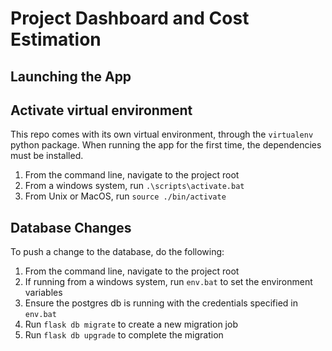 # Project Dashboard and Cost Estimation
## Launching the App

## Activate virtual environment
This repo comes with its own virtual environment, through the `virtualenv` python package. When running the app for the first time, the dependencies must be installed. 

1. From the command line, navigate to the project root
2. From a windows system, run `.\scripts\activate.bat`
3. From Unix or MacOS, run `source ./bin/activate`

## Database Changes
To push a change to the database, do the following:

1. From the command line, navigate to the project root
2. If running from a windows system, run `env.bat` to set the environment variables
3. Ensure the postgres db is running with the credentials specified in `env.bat`
4. Run `flask db migrate` to create a new migration job
5. Run `flask db upgrade` to complete the migration

